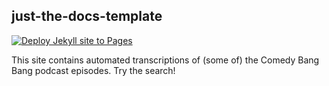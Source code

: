 ## just-the-docs-template

[![Deploy Jekyll site to Pages](https://github.com/dreness/cbb-texts/actions/workflows/pages.yml/badge.svg)](https://github.com/dreness/cbb-texts/actions/workflows/pages.yml)

This site contains automated transcriptions of (some of) the Comedy Bang Bang podcast episodes. Try the search!
